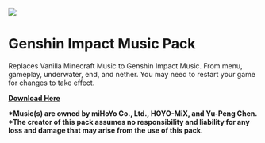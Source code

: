 <p align="left"><img src="https://media.discordapp.net/attachments/684063304678637666/866317338931888138/pack_icon.png?width=498&height=498"></p>

# Genshin Impact Music Pack

Replaces Vanilla Minecraft Music to Genshin Impact Music. From menu, gameplay, underwater, end, and nether. You may need to restart your game for changes to take effect.

__[Download Here](https://gimusicpackmc.carrd.co/)__

**\*Music(s) are owned by miHoYo Co., Ltd., HOYO-MiX, and Yu-Peng Chen.**
**\*The creator of this pack assumes no responsibility and liability for any loss and damage that may arise from the use of this pack.**